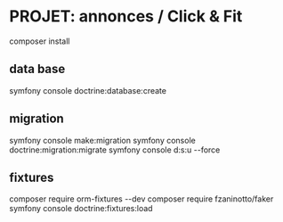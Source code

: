 # PROJET: annonces  / Click & Fit

composer install

## data base
symfony console doctrine:database:create

## migration
symfony console make:migration
symfony console doctrine:migration:migrate
symfony console d:s:u --force

## fixtures
composer require orm-fixtures --dev
composer require fzaninotto/faker
symfony console doctrine:fixtures:load
